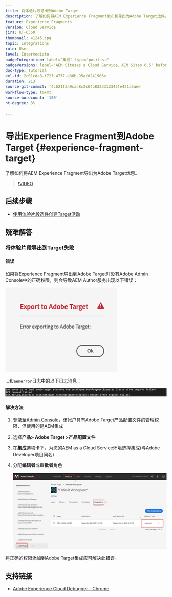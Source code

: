 ```yaml
---
title: 将体验片段导出到Adobe Target
description: 了解如何将AEM Experience Fragment发布和导出为Adobe Target选件。
feature: Experience Fragments
version: Cloud Service
jira: KT-6350
thumbnail: 41245.jpg
topic: Integrations
role: User
level: Intermediate
badgeIntegration: label="集成" type="positive"
badgeVersions: label="AEM Sitesas a Cloud Service、AEM Sites 6.5" before-title="false"
doc-type: Tutorial
exl-id: 2c01cda8-f72f-47f7-a36b-95afd241906e
duration: 213
source-git-commit: f4c621f3a9caa8c2c64b8323312343fe421a5aee
workflow-type: tm+mt
source-wordcount: '180'
ht-degree: 3%

---
```


# 导出Experience Fragment到Adobe Target {#experience-fragment-target}

了解如何将AEM Experience Fragment导出为Adobe Target优惠。

>[!VIDEO](https://video.tv.adobe.com/v/41245?quality=12&learn=on)

## 后续步骤

+ [使用体验片段选件创建Target活动](./create-target-activity.md)

## 疑难解答

### 将体验片段导出到Target失败

#### 错误

如果将Experience Fragment导出到Adobe Target时没有Adobe Admin Console中的正确权限，则会导致AEM Author服务出现以下错误：

![Target API UI错误](assets/error-target-offer.png)

...和`aemerror`日志中的以下日志消息：

![Target API控制台错误](assets/target-console-error.png)

#### 解决方法

1. 登录至[Admin Console](https://adminconsole.adobe.com/)，该帐户具有Adobe Target产品配置文件的管理权限，但使用的是AEM集成
2. 选择&#x200B;__产品> Adobe Target >产品配置文件__
3. 在&#x200B;__集成__&#x200B;选项卡下，为您的AEM as a Cloud Service环境选择集成(与Adobe Developer项目同名)
4. 分配&#x200B;__编辑者__&#x200B;或&#x200B;__审批者__&#x200B;角色

   ![目标API错误](assets/target-permissions.png)

将正确的权限添加到Adobe Target集成应可解决此错误。

## 支持链接

+ [Adobe Experience Cloud Debugger - Chrome](https://chrome.google.com/webstore/detail/adobe-experience-platform/bfnnokhpnncpkdmbokanobigaccjkpob)
